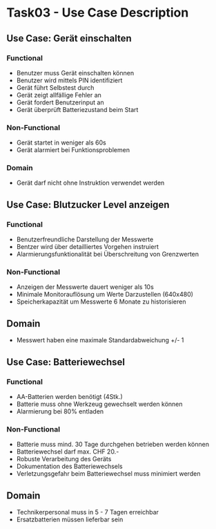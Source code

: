 # Task03 - Use Case Description

## Use Case: Gerät einschalten
### Functional
* Benutzer muss Gerät einschalten können
* Benutzer wird mittels PIN identifiziert
* Gerät führt Selbstest durch
* Gerät zeigt allfällige Fehler an
* Gerät fordert Benutzerinput an
* Gerät überprüft Batteriezustand beim Start

### Non-Functional
* Gerät startet in weniger als 60s
* Gerät alarmiert bei Funktionsproblemen

### Domain
* Gerät darf nicht ohne Instruktion verwendet werden

## Use Case: Blutzucker Level anzeigen
### Functional
* Benutzerfreundliche Darstellung der Messwerte
* Bentzer wird über detailliertes Vorgehen instruiert
* Alarmierungsfunktionalität bei Überschreitung von Grenzwerten

### Non-Functional
* Anzeigen der Messwerte dauert weniger als 10s
* Minimale Monitorauflösung um Werte Darzustellen (640x480)
* Speicherkapazität um Messwerte 6 Monate zu historisieren

## Domain
* Messwert haben eine maximale Standardabweichung +/- 1

## Use Case: Batteriewechsel
### Functional
* AA-Batterien werden benötigt (4Stk.)
* Batterie muss ohne Werkzeug gewechselt werden können
* Alarmierung bei 80% entladen

### Non-Functional
* Batterie muss mind. 30 Tage durchgehen betrieben werden können
* Batteriewechsel darf max. CHF 20.-
* Robuste Verarbeitung des Geräts
* Dokumentation des Batteriewechsels
* Verletzungsgefahr beim Batteriewechsel muss minimiert werden

## Domain
* Technikerpersonal muss in 5 - 7 Tagen erreichbar
* Ersatzbatterien müssen lieferbar sein



